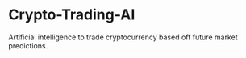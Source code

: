 # Crypto-Trading-AI
Artificial intelligence to trade cryptocurrency based off future market predictions.

